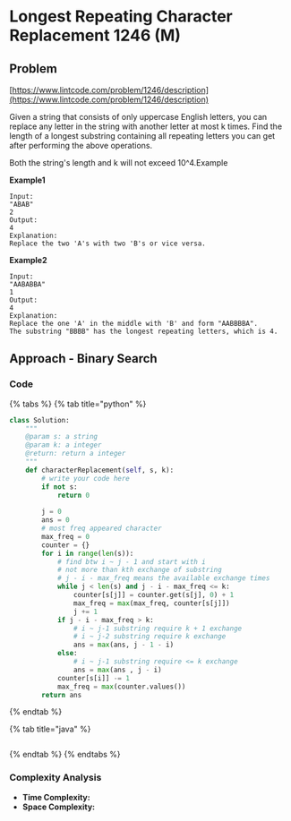 # Longest Repeating Character Replacement 1246 \(M\)

## Problem

[https://www.lintcode.com/problem/1246/description](https://www.lintcode.com/problem/1246/description)

Given a string that consists of only uppercase English letters, you can replace any letter in the string with another letter at most k times. Find the length of a longest substring containing all repeating letters you can get after performing the above operations.

Both the string's length and k will not exceed 10^4.Example

**Example1**

```text
Input:
"ABAB"
2
Output:
4
Explanation:
Replace the two 'A's with two 'B's or vice versa.
```

**Example2**

```text
Input:
"AABABBA"
1
Output:
4
Explanation:
Replace the one 'A' in the middle with 'B' and form "AABBBBA".
The substring "BBBB" has the longest repeating letters, which is 4.
```

## Approach - Binary Search

### Code

{% tabs %}
{% tab title="python" %}
```python
class Solution:
    """
    @param s: a string
    @param k: a integer
    @return: return a integer
    """
    def characterReplacement(self, s, k):
        # write your code here
        if not s:
            return 0
        
        j = 0
        ans = 0
        # most freq appeared character
        max_freq = 0
        counter = {}
        for i in range(len(s)):
            # find btw i ~ j - 1 and start with i
            # not more than kth exchange of substring
            # j - i - max_freq means the available exchange times
            while j < len(s) and j - i - max_freq <= k:
                counter[s[j]] = counter.get(s[j], 0) + 1
                max_freq = max(max_freq, counter[s[j]])
                j += 1
            if j - i - max_freq > k:
                # i ~ j-1 substring require k + 1 exchange
                # i ~ j-2 substring require k exchange
                ans = max(ans, j - 1 - i) 
            else:
                # i ~ j-1 substring require <= k exchange
                ans = max(ans , j - i)
            counter[s[i]] -= 1
            max_freq = max(counter.values())
        return ans
```
{% endtab %}

{% tab title="java" %}
```

```
{% endtab %}
{% endtabs %}

### Complexity Analysis

* **Time Complexity:**
* **Space Complexity:**

